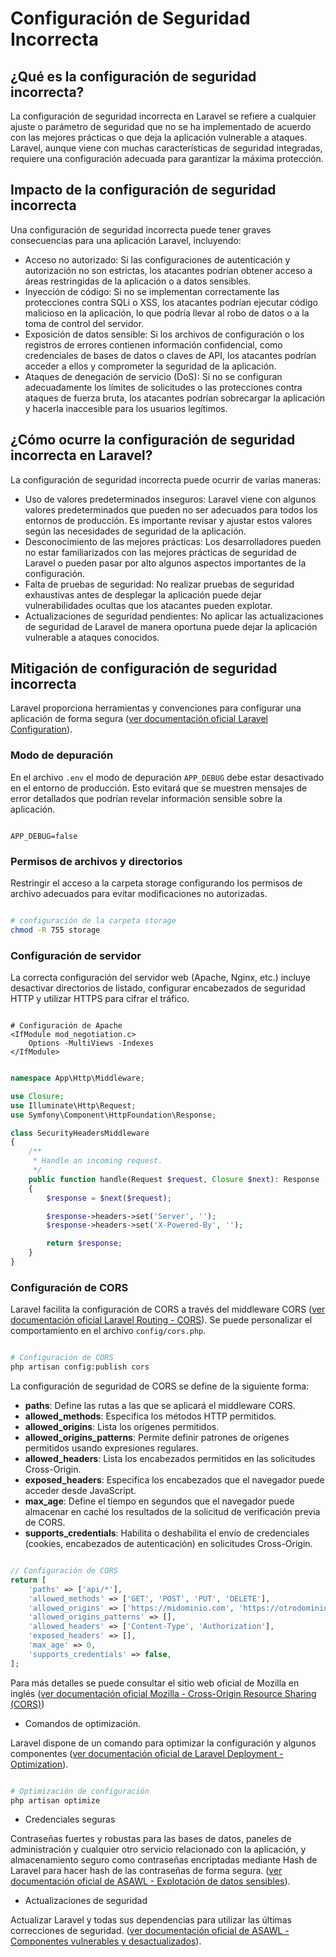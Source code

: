 # Configuración de Seguridad Incorrecta

## ¿Qué es la configuración de seguridad incorrecta?

La configuración de seguridad incorrecta en Laravel se refiere a cualquier ajuste o parámetro de seguridad que no se ha implementado de acuerdo con las mejores prácticas o que deja la aplicación vulnerable a ataques. Laravel, aunque viene con muchas características de seguridad integradas, requiere una configuración adecuada para garantizar la máxima protección.

## Impacto de la configuración de seguridad incorrecta

Una configuración de seguridad incorrecta puede tener graves consecuencias para una aplicación Laravel, incluyendo:
 
 - Acceso no autorizado: Si las configuraciones de autenticación y autorización no son estrictas, los atacantes podrían obtener acceso a áreas restringidas de la aplicación o a datos sensibles.
- Inyección de código: Si no se implementan correctamente las protecciones contra SQLi o XSS, los atacantes podrían ejecutar código malicioso en la aplicación, lo que podría llevar al robo de datos o a la toma de control del servidor.
- Exposición de datos sensible: Si los archivos de configuración o los registros de errores contienen información confidencial, como credenciales de bases de datos o claves de API, los atacantes podrían acceder a ellos y comprometer la seguridad de la aplicación.
- Ataques de denegación de servicio (DoS): Si no se configuran adecuadamente los límites de solicitudes o las protecciones contra ataques de fuerza bruta, los atacantes podrían sobrecargar la aplicación y hacerla inaccesible para los usuarios legítimos.

## ¿Cómo ocurre la configuración de seguridad incorrecta en Laravel?

La configuración de seguridad incorrecta puede ocurrir de varias maneras:

- Uso de valores predeterminados inseguros: Laravel viene con algunos valores predeterminados que pueden no ser adecuados para todos los entornos de producción. Es importante revisar y ajustar estos valores según las necesidades de seguridad de la aplicación.
- Desconocimiento de las mejores prácticas: Los desarrolladores pueden no estar familiarizados con las mejores prácticas de seguridad de Laravel o pueden pasar por alto algunos aspectos importantes de la configuración.
- Falta de pruebas de seguridad: No realizar pruebas de seguridad exhaustivas antes de desplegar la aplicación puede dejar vulnerabilidades ocultas que los atacantes pueden explotar.
- Actualizaciones de seguridad pendientes: No aplicar las actualizaciones de seguridad de Laravel de manera oportuna puede dejar la aplicación vulnerable a ataques conocidos.

## Mitigación de configuración de seguridad incorrecta

Laravel proporciona herramientas y convenciones para configurar una aplicación de forma segura ([ver documentación oficial Laravel Configuration](https://laravel.com/docs/11.x/configuration)).

### Modo de depuración

En el archivo `.env` el modo de depuración `APP_DEBUG` debe estar desactivado en el entorno de producción. Esto evitará que se muestren mensajes de error detallados que podrían revelar información sensible sobre la aplicación.

```env

APP_DEBUG=false

```

### Permisos de archivos y directorios

Restringir el acceso a la carpeta storage configurando los permisos de archivo adecuados para evitar modificaciones no autorizadas.

```bash

# configuración de la carpeta storage
chmod -R 755 storage

```

### Configuración de servidor

La correcta configuración del servidor web (Apache, Nginx, etc.) incluye desactivar directorios de listado, configurar encabezados de seguridad HTTP y utilizar HTTPS para cifrar el tráfico.

```htaccess

# Configuración de Apache
<IfModule mod_negotiation.c>
    Options -MultiViews -Indexes
</IfModule>

```

```php

namespace App\Http\Middleware;

use Closure;
use Illuminate\Http\Request;
use Symfony\Component\HttpFoundation\Response;

class SecurityHeadersMiddleware
{
    /**
     * Handle an incoming request.
     */
    public function handle(Request $request, Closure $next): Response
    {
        $response = $next($request);

        $response->headers->set('Server', '');
        $response->headers->set('X-Powered-By', '');

        return $response;
    }
}

```

### Configuración de CORS

Laravel facilita la configuración de CORS a través del middleware CORS ([ver documentación oficial Laravel Routing - CORS](https://laravel.com/docs/11.x/routing#cors)). Se puede personalizar el comportamiento en el archivo `config/cors.php`.

```bash

# Configuración de CORS
php artisan config:publish cors

```

La configuración de seguridad de CORS se define de la siguiente forma:

- **paths**: Define las rutas a las que se aplicará el middleware CORS.
- **allowed_methods**: Especifica los métodos HTTP permitidos.
- **allowed_origins**: Lista los orígenes permitidos.
- **allowed_origins_patterns**: Permite definir patrones de orígenes permitidos usando expresiones regulares.
- **allowed_headers**: Lista los encabezados permitidos en las solicitudes Cross-Origin.
- **exposed_headers**: Especifica los encabezados que el navegador puede acceder desde JavaScript.
- **max_age**: Define el tiempo en segundos que el navegador puede almacenar en caché los resultados de la solicitud de verificación previa de CORS.
- **supports_credentials**: Habilita o deshabilita el envío de credenciales (cookies, encabezados de autenticación) en solicitudes Cross-Origin.

```php

// Configuración de CORS
return [
    'paths' => ['api/*'],
    'allowed_methods' => ['GET', 'POST', 'PUT', 'DELETE'],
    'allowed_origins' => ['https://midominio.com', 'https://otrodominio.com'],
    'allowed_origins_patterns' => [],
    'allowed_headers' => ['Content-Type', 'Authorization'],
    'exposed_headers' => [],
    'max_age' => 0,
    'supports_credentials' => false,
];

```

Para más detalles se puede consultar el sitio web oficial de Mozilla en inglés ([ver documentación oficial Mozilla - Cross-Origin Resource Sharing (CORS)](https://developer.mozilla.org/en-US/docs/Web/HTTP/CORS))

- Comandos de optimización.

Laravel dispone de un comando para optimizar la configuración y algunos componentes ([ver documentación oficial de Laravel Deployment - Optimization](https://laravel.com/docs/11.x/deployment#optimization)).

```bash

# Optimización de configuración
php artisan optimize

```

- Credenciales seguras

Contraseñas fuertes y robustas para las bases de datos, paneles de administración y cualquier otro servicio relacionado con la aplicación, y almacenamiento seguro como contraseñas encriptadas mediante Hash de Laravel para hacer hash de las contraseñas de forma segura. ([ver documentación oficial de ASAWL - Explotación de datos sensibles](./explotacion-datos-sensibles.md)).

- Actualizaciones de seguridad

Actualizar Laravel y todas sus dependencias para utilizar las últimas correcciones de seguridad. ([ver documentación oficial de ASAWL - Componentes vulnerables y desactualizados](./componentes-vulnerables-desactualizados.md)).
